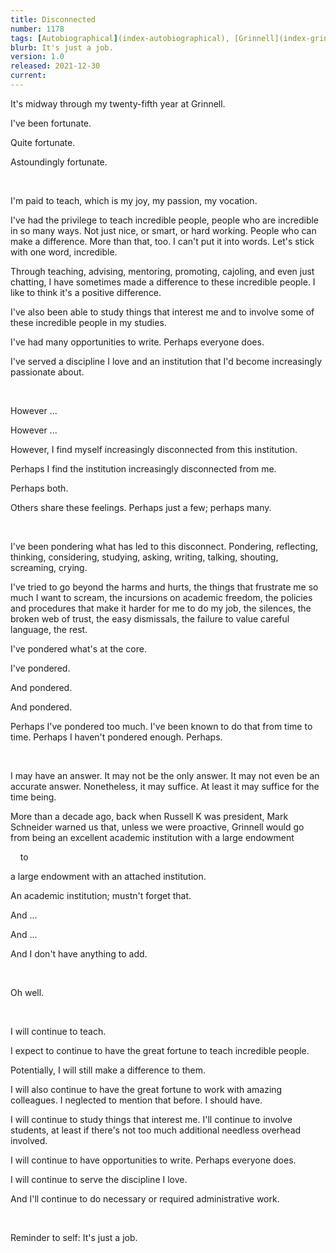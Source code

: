 ```yaml
---
title: Disconnected
number: 1178
tags: [Autobiographical](index-autobiographical), [Grinnell](index-grinnell)
blurb: It's just a job.
version: 1.0
released: 2021-12-30
current: 
---
```

It's midway through my twenty-fifth year at Grinnell.

I've been fortunate.

Quite fortunate.

Astoundingly fortunate.

&nbsp;

I'm paid to teach, which is my joy, my passion, my vocation.

I've had the privilege to teach incredible people, people who are
incredible in so many ways.  Not just nice, or smart, or hard
working.  People who can make a difference.  More than that, too.
I can't put it into words.  Let's stick with one word, incredible.

Through teaching, advising, mentoring, promoting, cajoling, and
even just chatting, I have sometimes made a difference to these
incredible people.  I like to think it's a positive difference.

I've also been able to study things that interest me and to involve
some of these incredible people in my studies.

I've had many opportunities to write.  Perhaps everyone does.

I've served a discipline I love and an institution that I'd
become increasingly passionate about.

&nbsp;

However ...

However ...

However, I find myself increasingly disconnected from this institution.

Perhaps I find the institution increasingly disconnected from me.

Perhaps both.

Others share these feelings.  Perhaps just a few; perhaps many.

&nbsp;

I've been pondering what has led to this disconnect.  Pondering, reflecting,
thinking, considering, studying, asking, writing, talking, shouting, screaming,
crying. 

I've tried to go beyond the harms and hurts, the things that frustrate
me so much I want to scream, the incursions on academic freedom,
the policies and procedures that make it harder for me to do my
job, the silences, the broken web of trust, the easy dismissals,
the failure to value careful language, the rest.

I've pondered what's at the core.

I've pondered.

And pondered.

And pondered.

Perhaps I've pondered too much.  I've been known to do that from
time to time.  Perhaps I haven't pondered enough.  Perhaps.

&nbsp;

I may have an answer.  It may not be the only answer.  It may not
even be an accurate answer.  Nonetheless, it may suffice. At least
it may suffice for the time being.

More than a decade ago, back when Russell K was president, Mark
Schneider warned us that, unless we were proactive, Grinnell would
go from being an excellent academic institution with a large
endowment

&nbsp; &nbsp; to

a large endowment with an attached institution.

An academic institution; mustn't forget that.

And ...

And ...

And I don't have anything to add.

&nbsp;

Oh well.

&nbsp;

I will continue to teach.

I expect to continue to have the great fortune to teach incredible people.

Potentially, I will still make a difference to them.

I will also continue to have the great fortune to work with amazing
colleagues.  I neglected to mention that before.  I should have.

I will continue to study things that interest me.  I'll continue
to involve students, at least if there's not too much additional
needless overhead involved.

I will continue to have opportunities to write.  Perhaps everyone does.

I will continue to serve the discipline I love.

And I'll continue to do necessary or required administrative work.

&nbsp;

Reminder to self: It's just a job.  
